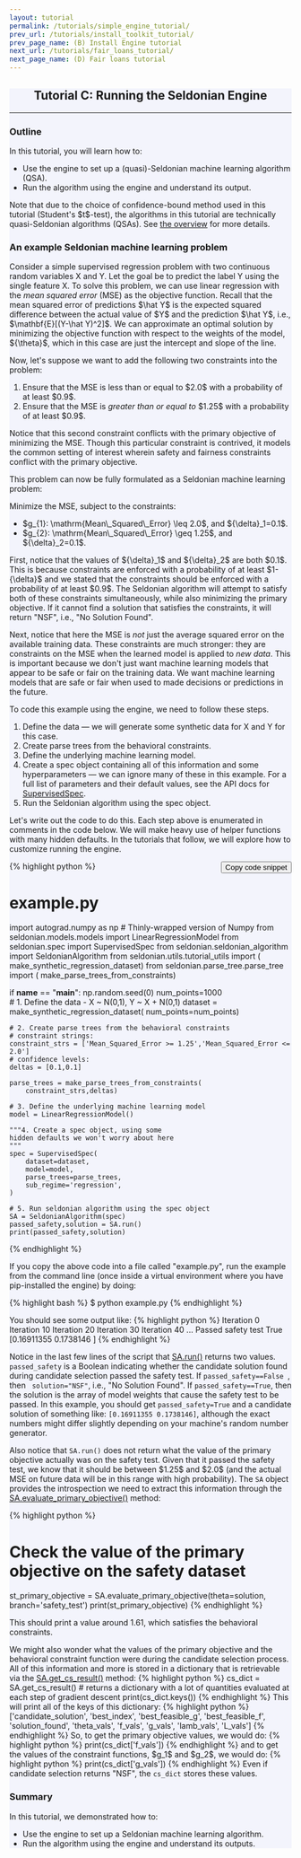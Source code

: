 ```yaml
---
layout: tutorial
permalink: /tutorials/simple_engine_tutorial/
prev_url: /tutorials/install_toolkit_tutorial/
prev_page_name: (B) Install Engine tutorial
next_url: /tutorials/fair_loans_tutorial/
next_page_name: (D) Fair loans tutorial
---
```


<!-- Main Container -->
<div class="container p-3 my-2 border" style="background-color: #f3f4fc;">
    <h2 align="center" class="mb-3">Tutorial C: Running the Seldonian Engine</h2>
    <hr class="my-4">
    <h3>Outline</h3>
    <p>In this tutorial, you will learn how to:
    <ul>
        <li>Use the engine to set up a (quasi)-Seldonian machine learning algorithm (QSA).</li>
        <li>Run the algorithm using the engine and understand its output.</li>
    </ul>
    Note that due to the choice of confidence-bound method used in this tutorial (Student's $t$-test), the algorithms in this tutorial are technically quasi-Seldonian algorithms (QSAs). See <a href="{{ "/overview/#algorithm" | relative_url}}">the overview</a> for more details.
    </p>
    <h3> An example Seldonian machine learning problem </h3>
    <p>
        Consider a simple supervised regression problem with two continuous random variables X and Y. Let the goal be to predict the label Y using the single feature X. To solve this problem, we can use linear regression with the <i>mean squared error</i> (MSE) as the objective function. Recall that the mean squared error of predictions $\hat Y$ is the expected squared difference between the actual value of $Y$ and the prediction $\hat Y$, i.e., $\mathbf{E}[(Y-\hat Y)^2]$. We can approximate an optimal solution by minimizing the objective function with respect to the weights of the model, ${\theta}$, which in this case are just the intercept and slope of the line.
    </p>
    <p>
        Now, let's suppose we want to add the following two constraints into the problem:
    </p>
    <ol>
        <li>Ensure that the MSE is less than or equal to $2.0$ with a probability of at least $0.9$. </li>  
        <li>Ensure that the MSE is <i>greater than or equal to</i> $1.25$ with a probability of at least $0.9$.</li>
    </ol> 
    <p>
        Notice that this second constraint conflicts with the primary objective of minimizing the MSE. Though this particular constraint is contrived, it models the common setting of interest wherein safety and fairness constraints conflict with the primary objective.
    </p>
    <p>
        This problem can now be fully formulated as a Seldonian machine learning problem:
    </p>
    <p>
        Minimize the MSE, subject to the constraints:
    </p>
    <ul>
        <li>
            $g_{1}: \mathrm{Mean\_Squared\_Error} \leq 2.0$, and ${\delta}_1=0.1$.  
        </li>
        <li>
            $g_{2}: \mathrm{Mean\_Squared\_Error} \geq 1.25$, and ${\delta}_2=0.1$.
        </li>
    </ul>
    <p>
        First, notice that the values of ${\delta}_1$ and ${\delta}_2$ are both $0.1$. This is because constraints are enforced with a probability of at least $1-{\delta}$ and we stated that the constraints should be enforced with a probability of at least $0.9$. The Seldonian algorithm will attempt to satisfy both of these constraints simultaneously, while also minimizing the primary objective. If it cannot find a solution that satisfies the constraints, it will return "NSF", i.e., "No Solution Found". 
    </p>
    <p>
        Next, notice that here the MSE is <i>not</i> just the average squared error on the available training data. These constraints are much stronger: they are constraints on the MSE when the learned model is applied to <i>new data</i>. This is important because we don't just want machine learning models that appear to be safe or fair on the training data. We want machine learning models that are safe or fair when used to made decisions or predictions in the future.
    </p>
    <p>
        To code this example using the engine, we need to follow these steps.
    </p>
    <ol>
        <li> Define the data — we will generate some synthetic data for X and Y for this case.</li>
        <li> Create parse trees from the behavioral constraints.</li>
        <li> Define the underlying machine learning model. </li>
        <li> Create a spec object containing all of this information and some hyperparameters — we can ignore many of these in this example. For a full list of parameters and their default values, see the API docs for <a href="https://seldonian-toolkit.github.io/Engine/build/html/_autosummary/seldonian.spec.SupervisedSpec.html#seldonian.spec.SupervisedSpec">SupervisedSpec</a>.</li>
        <li> Run the Seldonian algorithm using the spec object. </li>
    </ol>
    <p>
    Let's write out the code to do this. Each step above is enumerated in comments in the code below. We will make heavy use of helper functions with many hidden defaults. In the tutorials that follow, we will explore how to customize running the engine.
    </p>

<div>

<input type="button" style="float: right" class="btn btn-sm btn-secondary" onclick="copy2Clipboard(this)" value="Copy code snippet"> 

{% highlight python %}
# example.py
import autograd.numpy as np   # Thinly-wrapped version of Numpy
from seldonian.models.models import LinearRegressionModel
from seldonian.spec import SupervisedSpec
from seldonian.seldonian_algorithm import SeldonianAlgorithm
from seldonian.utils.tutorial_utils import (
    make_synthetic_regression_dataset)
from seldonian.parse_tree.parse_tree import (
    make_parse_trees_from_constraints)

if __name__ == "__main__":
    np.random.seed(0)
    num_points=1000  
    # 1. Define the data - X ~ N(0,1), Y ~ X + N(0,1)
    dataset = make_synthetic_regression_dataset(
        num_points=num_points)

    # 2. Create parse trees from the behavioral constraints 
    # constraint strings:
    constraint_strs = ['Mean_Squared_Error >= 1.25','Mean_Squared_Error <= 2.0']
    # confidence levels: 
    deltas = [0.1,0.1] 

    parse_trees = make_parse_trees_from_constraints(
        constraint_strs,deltas)

    # 3. Define the underlying machine learning model
    model = LinearRegressionModel()

    """4. Create a spec object, using some
    hidden defaults we won't worry about here
    """
    spec = SupervisedSpec(
        dataset=dataset,
        model=model,
        parse_trees=parse_trees,
        sub_regime='regression',
    )

    # 5. Run seldonian algorithm using the spec object
    SA = SeldonianAlgorithm(spec)
    passed_safety,solution = SA.run()
    print(passed_safety,solution)
{% endhighlight %}
</div>
<p>
If you copy the above code into a file called "example.py", run the example from the command line (once inside a virtual environment where you have pip-installed the engine) by doing:
</p>

<p>
{% highlight bash %}
$ python example.py
{% endhighlight %}
</p>
<p>
    You should see some output like:
{% highlight python %}
Iteration 0
Iteration 10
Iteration 20
Iteration 30
Iteration 40
...
Passed safety test
True [0.16911355 0.1738146 ]
{% endhighlight %}
    </p>
    <p>
    Notice in the last few lines of the script that <a href="https://seldonian-toolkit.github.io/Engine/build/html/_autosummary/seldonian.seldonian_algorithm.SeldonianAlgorithm.html#seldonian.seldonian_algorithm.SeldonianAlgorithm.run">SA.run()</a> returns two values. <code class="highlight">passed_safety</code> is a Boolean indicating whether the candidate solution found during candidate selection passed the safety test. If <code class="highlight">passed_safety==False </code>, then <code class='highlight'> solution="NSF"</code>, i.e., "No Solution Found". If <code class="highlight">passed_safety==True</code>, then the solution is the array of model weights that cause the safety test to be passed. In this example, you should get <code class="highlight">passed_safety=True</code> and a candidate solution of something like: <code class="highlight">[0.16911355 0.1738146]</code>, although the exact numbers might differ slightly depending on your machine's random number generator.
</p>
<p> Also notice that <code class="highlight">SA.run()</code> does not return what the value of the primary objective actually was on the safety test. Given that it passed the safety test, we know that it should be between $1.25$ and $2.0$ (and the actual MSE on future data will be in this range with high probability). The <code class="highlight">SA</code> object provides the introspection we need to extract this information through the <a href="https://seldonian-toolkit.github.io/Engine/build/html/_autosummary/seldonian.seldonian_algorithm.SeldonianAlgorithm.html#seldonian.seldonian_algorithm.SeldonianAlgorithm.evaluate_primary_objective">SA.evaluate_primary_objective()</a> method:

{% highlight python %}
# Check the value of the primary objective on the safety dataset
st_primary_objective = SA.evaluate_primary_objective(theta=solution,
branch='safety_test')
print(st_primary_objective)
{% endhighlight %}

This should print a value around $1.61$, which satisfies the behavioral constraints. 
</p>

<p>
We might also wonder what the values of the primary objective and the behavioral constraint function were during the candidate selection process. All of this information and more is stored in a dictionary that is retrievable via the <a href="">SA.get_cs_result()</a> method:
{% highlight python %}
cs_dict = SA.get_cs_result() # returns a dictionary with a lot of quantities evaluated at each step of gradient descent
print(cs_dict.keys())
{% endhighlight %}
This will print all of the keys of this dictionary:
{% highlight python %}
['candidate_solution', 'best_index', 'best_feasible_g', 'best_feasible_f', 'solution_found', 'theta_vals', 'f_vals', 'g_vals', 'lamb_vals', 'L_vals']
{% endhighlight %}
So, to get the primary objective values, we would do:
{% highlight python %}
print(cs_dict['f_vals'])
{% endhighlight %}
and to get the values of the constraint functions, $g_1$ and $g_2$, we would do:
{% highlight python %}
print(cs_dict['g_vals'])
{% endhighlight %}
Even if candidate selection returns "NSF", the <code class="highlight">cs_dict</code> stores these values.
</p>
    <h3>Summary</h3>
    <p>In this tutorial, we demonstrated how to:</p>
    <ul>
        <li>Use the engine to set up a Seldonian machine learning algorithm.</li>
        <li>Run the algorithm using the engine and understand its outputs.</li>
    </ul>
<p>
</p>

</div>